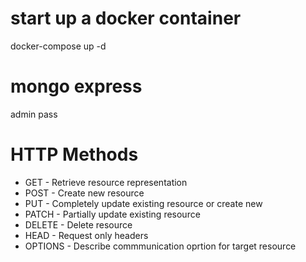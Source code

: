 # start up a docker container
docker-compose up -d

# mongo express
admin pass

# HTTP Methods
- GET - Retrieve resource representation
- POST - Create new resource
- PUT - Completely update existing resource or create new
- PATCH - Partially update existing resource
- DELETE - Delete resource
- HEAD - Request only headers
- OPTIONS - Describe commmunication oprtion for target resource
